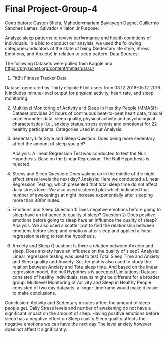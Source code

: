 # Final Project-Group-4

Contributors: Gaston Shefa, Mahederemariam Bayleyegn Dagne, Guillermo Sanchez Lamas, Salvador Villalon Jr
Purpose: 

Analyze sleep patterns to review performance and health conditions of individuals. In a bid to conduct our anaylsis, we used the following categories/Indicators of the state of being (Sedentary life style, Stress, Emotions, and Anxiety) in relation to sleep pattern. 
Data Sources: 

The following Datasets were pulled from Kaggle and https://physionet.org/content/mmash/1.0.0/ 
1. FitBit Fitness Tracker Data

Dataset generated by Thirty eligible Fitbit users from 03.12.2016-05.12.2016. It includes minute-level output for physical activity, heart rate, and sleep monitoring.

2. Multilevel Monitoring of Activity and Sleep in Healthy People (MMASH)
Dataset provides 24 hours of continuous beat-to-beat heart data, triaxial accelerometer data, sleep quality, physical activity and psychological characteristics (i.e., anxiety status, stress events and emotions) for 22 healthy participants.
Categories Used in our Analysis:

1. Sedentary Life Style and Sleep 
        Question: Does being more sedentary affect the amount of sleep you get?

    Analysis: 
        A linear Regression Test was conducted to test the Null Hypothesis. Base on the Linear Regression, The Null Hypothesis is rejected. 
2. Stress and Sleep
        Question: Does waking up in the middle of the night affect stress levels the next day?
    Analysis: 
        Here we conducted a Linear Regression Testing, which presented that total sleep time do not affect daily stress level. 
        We also used scattered plot which indicated that number of awakenings at night increase exponentially after sleeping more than 300minutes. 
3. Emotions and Sleep 
        Question 1: Does negative emotions before going to sleep have an influence to quality of sleep?
        Question 2: Does positive emotions before going to sleep have an influence the quality of sleep?
    Analysis: 
        We also used a scatter plot to find the relationship between emotions before sleep and emotions after sleep and applied a linear regression testing to test the hypothesis. 

4. Anxiety and Sleep 
        Qiuestion: Is there a relation between Anxiety and sleep. Does anxiety have an influence on the quality of sleep? 
    Analysis: 
        Linear regression testing was used to test Total Sleep Time and Anxiety and Sleep quality and Anxiety. Scatter plot is also used to study the relation between Anxiety and Total sleep time. And based on the linear regression model, the null Hypothesis is accepted
Limitations: 
        Dataset consisted of healthy individuals, results might be different  for a broader group.
        Multilevel Monitoring of Activity and Sleep in Healthy People consisted of two day datasets, a longer timeframe would make it easier to make conclusions.

Conclusion: 
        Activity and Sedentary minutes affect the amount of sleep people get.
        Daily Stress levels and number of awakening do not have a significant impact on the amount of sleep.
        Having positive emotions before sleep has a negative effect on Sleep quality
        Sleep quality affects the negative emotions we can have the next day
        The level anxiety however does not affect it significantly.




